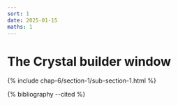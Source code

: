 ```yaml
---
sort: 1
date: 2025-01-15
maths: 1
---
```


# The Crystal builder window

{% include chap-6/section-1/sub-section-1.html %}

{% bibliography --cited %}


